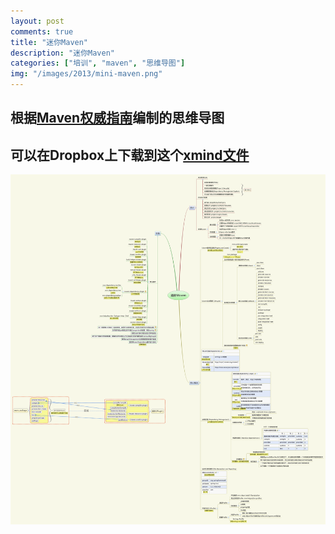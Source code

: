 ```yaml
---
layout: post
comments: true
title: "迷你Maven"
description: "迷你Maven"
categories: ["培训", "maven", "思维导图"]
img: "/images/2013/mini-maven.png"
---
```


## **根据[Maven权威指南][2]编制的思维导图**
## 可以在Dropbox上下载到这个[xmind文件][3]

![迷你Maven][1]


 [1]: /assets/images/2013/maven.png
 [2]: http://www.juvenxu.com/mvn-def-guide/
 [3]: https://www.dropbox.com/s/mjn0efcr9n6ly97/%E8%BF%B7%E4%BD%A0Maven.xmind